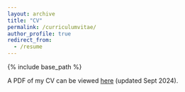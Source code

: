 ```yaml
---
layout: archive
title: "CV"
permalink: /curriculumvitae/
author_profile: true
redirect_from:
  - /resume
---
```


{% include base_path %}

A PDF of my CV can be viewed [here](https://docs.google.com/viewer?url=https://github.com/lisaorii/cv/raw/main/LisaOrii_CV.pdf) (updated Sept 2024).
